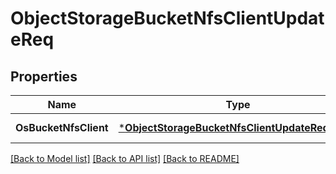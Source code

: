 # ObjectStorageBucketNfsClientUpdateReq

## Properties
Name | Type | Description | Notes
------------ | ------------- | ------------- | -------------
**OsBucketNfsClient** | [***ObjectStorageBucketNfsClientUpdateReqClient**](ObjectStorageBucketNFSClientUpdateReq_Client.md) |  | [default to null]

[[Back to Model list]](../README.md#documentation-for-models) [[Back to API list]](../README.md#documentation-for-api-endpoints) [[Back to README]](../README.md)


